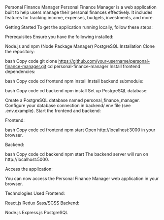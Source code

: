 Personal Finance Manager
Personal Finance Manager is a web application built to help users manage their personal finances effectively. It includes features for tracking income, expenses, budgets, investments, and more.

Getting Started
To get the application running locally, follow these steps:

Prerequisites
Ensure you have the following installed:

Node.js and npm (Node Package Manager)
PostgreSQL
Installation
Clone the repository:

bash
Copy code
git clone https://github.com/your-username/personal-finance-manager.git
cd personal-finance-manager
Install frontend dependencies:

bash
Copy code
cd frontend
npm install
Install backend submodule:

bash
Copy code
cd backend
npm install
Set up PostgreSQL database:

Create a PostgreSQL database named personal_finance_manager.
Configure your database connection in backend/.env file (see .env.example).
Start the frontend and backend:

Frontend:

bash
Copy code
cd frontend
npm start
Open http://localhost:3000 in your browser.

Backend:

bash
Copy code
cd backend
npm start
The backend server will run on http://localhost:5000.

Access the application:

You can now access the Personal Finance Manager web application in your browser.

Technologies Used
Frontend:

React.js
Redux
Sass/SCSS
Backend:

Node.js
Express.js
PostgreSQL
